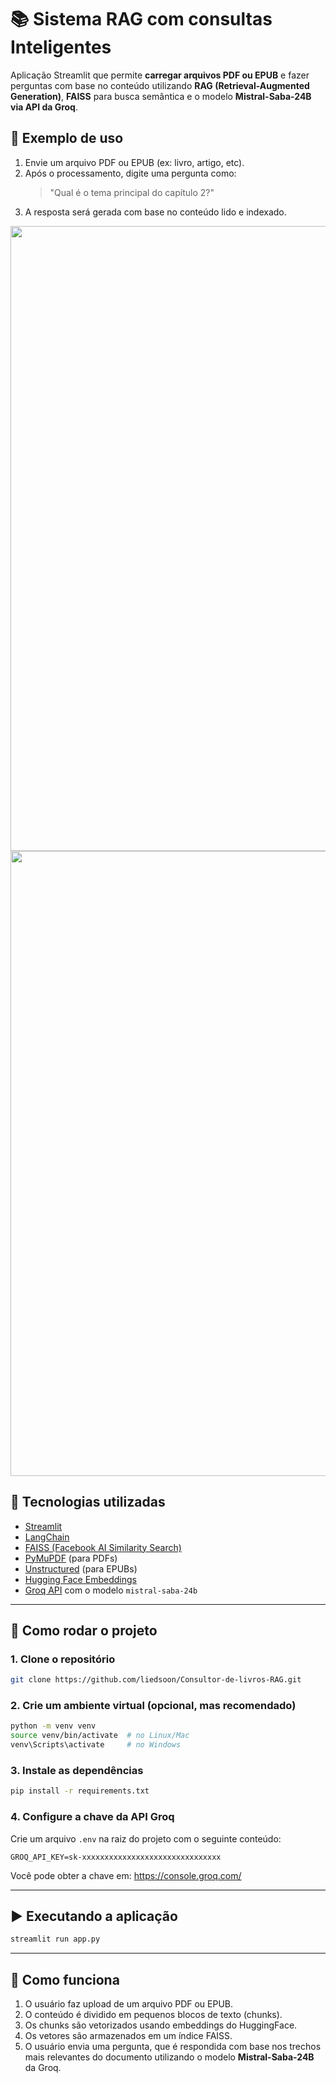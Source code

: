 # 📚 Sistema RAG com consultas Inteligentes

Aplicação Streamlit que permite **carregar arquivos PDF ou EPUB** e fazer perguntas com base no conteúdo utilizando **RAG (Retrieval-Augmented Generation)**, **FAISS** para busca semântica e o modelo **Mistral-Saba-24B via API da Groq**.

## 📎 Exemplo de uso

1. Envie um arquivo PDF ou EPUB (ex: livro, artigo, etc).
2. Após o processamento, digite uma pergunta como:
   > "Qual é o tema principal do capítulo 2?"
3. A resposta será gerada com base no conteúdo lido e indexado.

<div align="center">
<img src="https://github.com/user-attachments/assets/e1ca8ebc-bd55-4914-8a3d-47e3457a048d" width="1000px" />
<img src="https://github.com/user-attachments/assets/eb8365ef-5c47-435e-8140-a42f0c956426" width="1000px" />
</div>

## 🔧 Tecnologias utilizadas

- [Streamlit](https://streamlit.io/)
- [LangChain](https://www.langchain.com/)
- [FAISS (Facebook AI Similarity Search)](https://github.com/facebookresearch/faiss)
- [PyMuPDF](https://pymupdf.readthedocs.io/en/latest/) (para PDFs)
- [Unstructured](https://github.com/Unstructured-IO/unstructured) (para EPUBs)
- [Hugging Face Embeddings](https://huggingface.co/sentence-transformers/all-MiniLM-L6-v2)
- [Groq API](https://console.groq.com/) com o modelo `mistral-saba-24b`

---

## 🚀 Como rodar o projeto

### 1. Clone o repositório

```bash
git clone https://github.com/liedsoon/Consultor-de-livros-RAG.git
```

### 2. Crie um ambiente virtual (opcional, mas recomendado)

```bash
python -m venv venv
source venv/bin/activate  # no Linux/Mac
venv\Scripts\activate     # no Windows
```

### 3. Instale as dependências

```bash
pip install -r requirements.txt
```

### 4. Configure a chave da API Groq

Crie um arquivo `.env` na raiz do projeto com o seguinte conteúdo:

```env
GROQ_API_KEY=sk-xxxxxxxxxxxxxxxxxxxxxxxxxxxxxxx
```

Você pode obter a chave em: https://console.groq.com/

---

## ▶️ Executando a aplicação

```bash
streamlit run app.py
```

---

## 🧠 Como funciona

1. O usuário faz upload de um arquivo PDF ou EPUB.
2. O conteúdo é dividido em pequenos blocos de texto (chunks).
3. Os chunks são vetorizados usando embeddings do HuggingFace.
4. Os vetores são armazenados em um índice FAISS.
5. O usuário envia uma pergunta, que é respondida com base nos trechos mais relevantes do documento utilizando o modelo **Mistral-Saba-24B** da Groq.


